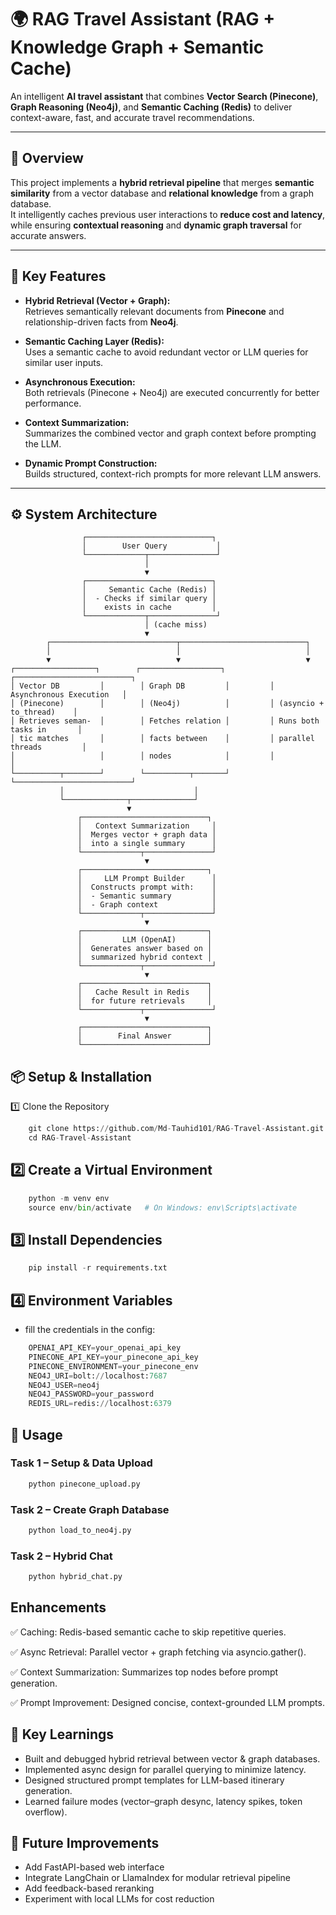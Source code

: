 # 🌍 RAG Travel Assistant (RAG + Knowledge Graph + Semantic Cache)

An intelligent **AI travel assistant** that combines **Vector Search (Pinecone)**, **Graph Reasoning (Neo4j)**, and **Semantic Caching (Redis)** to deliver context-aware, fast, and accurate travel recommendations.

---

## 🚀 Overview

This project implements a **hybrid retrieval pipeline** that merges **semantic similarity** from a vector database and **relational knowledge** from a graph database.  
It intelligently caches previous user interactions to **reduce cost and latency**, while ensuring **contextual reasoning** and **dynamic graph traversal** for accurate answers.

---

## 🧠 Key Features

- **Hybrid Retrieval (Vector + Graph):**  
  Retrieves semantically relevant documents from **Pinecone** and relationship-driven facts from **Neo4j**.

- **Semantic Caching Layer (Redis):**  
  Uses a semantic cache to avoid redundant vector or LLM queries for similar user inputs.

- **Asynchronous Execution:**  
  Both retrievals (Pinecone + Neo4j) are executed concurrently for better performance.

- **Context Summarization:**  
  Summarizes the combined vector and graph context before prompting the LLM.

- **Dynamic Prompt Construction:**  
  Builds structured, context-rich prompts for more relevant LLM answers.

---

## ⚙️ System Architecture

```text
                ┌────────────────────────────┐
                │        User Query           │
                └─────────────┬───────────────┘
                              │
                              ▼
                ┌────────────────────────────┐
                │     Semantic Cache (Redis) │
                │  - Checks if similar query │
                │    exists in cache         │
                └─────────────┬───────────────┘
                              │ (cache miss)
                              ▼
        ┌────────────────────────────┬────────────────────────────┐
        │                            │                            │
        ▼                            ▼                            ▼
┌──────────────────┐        ┌──────────────────┐         ┌──────────────────────────┐
│ Vector DB         │        │ Graph DB         │         │ Asynchronous Execution   │
│ (Pinecone)        │        │ (Neo4j)          │         │ (asyncio + to_thread)    │
│ Retrieves seman-  │        │ Fetches relation │         │ Runs both tasks in       │
│ tic matches       │        │ facts between    │         │ parallel threads         │
│                   │        │ nodes            │         │                          │
└──────────┬────────┘        └──────────┬───────┘         └──────────────────────────┘
           │                             │
           └──────────────┬──────────────┘
                          ▼
               ┌────────────────────────────┐
               │   Context Summarization     │
               │  Merges vector + graph data │
               │  into a single summary      │
               └─────────────┬───────────────┘
                              ▼
               ┌────────────────────────────┐
               │     LLM Prompt Builder      │
               │  Constructs prompt with:    │
               │  - Semantic summary         │
               │  - Graph context            │
               └─────────────┬───────────────┘
                              ▼
               ┌────────────────────────────┐
               │         LLM (OpenAI)       │
               │  Generates answer based on │
               │  summarized hybrid context │
               └─────────────┬───────────────┘
                              ▼
               ┌────────────────────────────┐
               │   Cache Result in Redis    │
               │  for future retrievals     │
               └─────────────┬───────────────┘
                              ▼
               ┌────────────────────────────┐
               │        Final Answer        │
               └────────────────────────────┘
```

## 📦 Setup & Installation

1️⃣ Clone the Repository
```python
    git clone https://github.com/Md-Tauhid101/RAG-Travel-Assistant.git
    cd RAG-Travel-Assistant
```

## 2️⃣ Create a Virtual Environment
```python
    python -m venv env
    source env/bin/activate   # On Windows: env\Scripts\activate
```

## 3️⃣ Install Dependencies
```python
    pip install -r requirements.txt
```

## 4️⃣ Environment Variables
- fill the credentials in the config:
```python
    OPENAI_API_KEY=your_openai_api_key
    PINECONE_API_KEY=your_pinecone_api_key
    PINECONE_ENVIRONMENT=your_pinecone_env
    NEO4J_URI=bolt://localhost:7687
    NEO4J_USER=neo4j
    NEO4J_PASSWORD=your_password
    REDIS_URL=redis://localhost:6379
```

## 🧠 Usage
### Task 1 – Setup & Data Upload
```python
    python pinecone_upload.py
```

### Task 2 – Create Graph Database 
```python
    python load_to_neo4j.py
```

### Task 2 – Hybrid Chat
```python
    python hybrid_chat.py
```

## Enhancements

✅ Caching: Redis-based semantic cache to skip repetitive queries.

✅ Async Retrieval: Parallel vector + graph fetching via asyncio.gather().

✅ Context Summarization: Summarizes top nodes before prompt generation.

✅ Prompt Improvement: Designed concise, context-grounded LLM prompts.

## 🧠 Key Learnings

- Built and debugged hybrid retrieval between vector & graph databases.
- Implemented async design for parallel querying to minimize latency.
- Designed structured prompt templates for LLM-based itinerary generation.
- Learned failure modes (vector–graph desync, latency spikes, token overflow).

## 🧰 Future Improvements

- Add FastAPI-based web interface
- Integrate LangChain or LlamaIndex for modular retrieval pipeline
- Add feedback-based reranking
- Experiment with local LLMs for cost reduction
